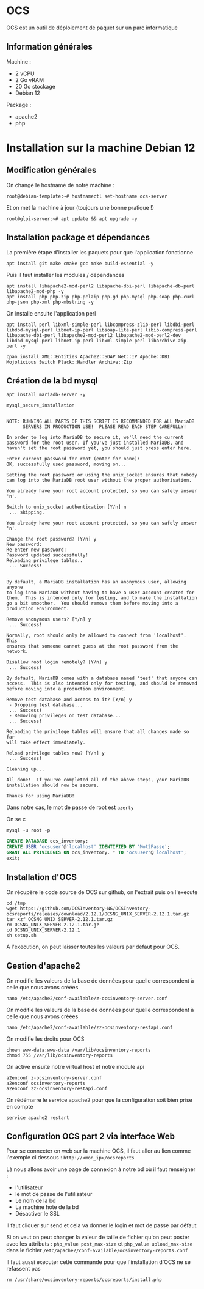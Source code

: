 # OCS 

OCS est un outil de déploiement de paquet sur un parc informatique

## Information générales

Machine : 
- 2 vCPU
- 2 Go vRAM
- 20 Go stockage
- Debian 12

Package  :
- apache2
- php

# Installation sur la machine Debian 12

## Modification générales 

On change le hostname de notre machine :

```shell
root@debian-template:~# hostnamectl set-hostname ocs-server
```

Et on met la machine à jour (toujours une bonne pratique !)
```shell
root@glpi-server:~# apt update && apt upgrade -y
```

## Installation package et dépendances

La première étape d'installer les paquets pour que l'application fonctionne
```shell
apt install git make cmake gcc make build-essential -y
```

Puis il faut installer les modules / dépendances
```shell
apt install libapache2-mod-perl2 libapache-dbi-perl libapache-db-perl libapache2-mod-php -y 
apt install php php-zip php-pclzip php-gd php-mysql php-soap php-curl php-json php-xml php-mbstring -y
```

On installe ensuite l'application perl
```shell
apt install perl libxml-simple-perl libcompress-zlib-perl libdbi-perl libdbd-mysql-perl libnet-ip-perl libsoap-lite-perl libio-compress-perl libapache-dbi-perl libapache2-mod-perl2 libapache2-mod-perl2-dev libdbd-mysql-perl libnet-ip-perl libxml-simple-perl libarchive-zip-perl -y
```
```shell
cpan install XML::Entities Apache2::SOAP Net::IP Apache::DBI Mojolicious Switch Plack::Handler Archive::Zip
```

## Création de la bd mysql
```shell
apt install mariadb-server -y
```
```shell
mysql_secure_installation


NOTE: RUNNING ALL PARTS OF THIS SCRIPT IS RECOMMENDED FOR ALL MariaDB
      SERVERS IN PRODUCTION USE!  PLEASE READ EACH STEP CAREFULLY!

In order to log into MariaDB to secure it, we'll need the current
password for the root user. If you've just installed MariaDB, and
haven't set the root password yet, you should just press enter here.

Enter current password for root (enter for none):
OK, successfully used password, moving on...

Setting the root password or using the unix_socket ensures that nobody
can log into the MariaDB root user without the proper authorisation.

You already have your root account protected, so you can safely answer 'n'.

Switch to unix_socket authentication [Y/n] n
 ... skipping.

You already have your root account protected, so you can safely answer 'n'.

Change the root password? [Y/n] y
New password:
Re-enter new password:
Password updated successfully!
Reloading privilege tables..
 ... Success!


By default, a MariaDB installation has an anonymous user, allowing anyone
to log into MariaDB without having to have a user account created for
them.  This is intended only for testing, and to make the installation
go a bit smoother.  You should remove them before moving into a
production environment.

Remove anonymous users? [Y/n] y
 ... Success!

Normally, root should only be allowed to connect from 'localhost'.  This
ensures that someone cannot guess at the root password from the network.

Disallow root login remotely? [Y/n] y
 ... Success!

By default, MariaDB comes with a database named 'test' that anyone can
access.  This is also intended only for testing, and should be removed
before moving into a production environment.

Remove test database and access to it? [Y/n] y
 - Dropping test database...
 ... Success!
 - Removing privileges on test database...
 ... Success!

Reloading the privilege tables will ensure that all changes made so far
will take effect immediately.

Reload privilege tables now? [Y/n] y
 ... Success!

Cleaning up...

All done!  If you've completed all of the above steps, your MariaDB
installation should now be secure.

Thanks for using MariaDB!
```

Dans notre cas, le mot de passe de root est ``azerty``

On se c
```shell
mysql -u root -p
```

```sql
CREATE DATABASE ocs_inventory;
CREATE USER 'ocsuser'@'localhost' IDENTIFIED BY 'Mot2Passe';
GRANT ALL PRIVILEGES ON ocs_inventory. * TO 'ocsuser'@'localhost';
exit;
```

## Installation d'OCS

On récupère le code source de OCS sur github, on l'extrait puis on l'execute
```shell
cd /tmp
wget https://github.com/OCSInventory-NG/OCSInventory-ocsreports/releases/download/2.12.1/OCSNG_UNIX_SERVER-2.12.1.tar.gz
tar xzf OCSNG_UNIX_SERVER-2.12.1.tar.gz
rm OCSNG_UNIX_SERVER-2.12.1.tar.gz
cd OCSNG_UNIX_SERVER-2.12.1
sh setup.sh
```

A l'execution, on peut laisser toutes les valeurs par défaut pour OCS.

## Gestion d'apache2

On modifie les valeurs de la base de données pour quelle correspondent à celle que nous avons créées
```shell
nano /etc/apache2/conf-available/z-ocsinventory-server.conf
```

On modifie les valeurs de la base de données pour quelle correspondent à celle que nous avons créées
```shell
nano /etc/apache2/conf-available/zz-ocsinventory-restapi.conf
```

On modifie les droits pour OCS 

```shell
chown www-data:www-data /var/lib/ocsinventory-reports
chmod 755 /var/lib/ocsinventory-reports
```

On active ensuite notre virtual host et notre module api

```shell
a2enconf z-ocsinventory-server.conf
a2enconf ocsinventory-reports
a2enconf zz-ocsinventory-restapi.conf
```

On rédémarre le service apache2 pour que la configuration soit bien prise en compte 

```shell
service apache2 restart
```

## Configuration OCS part 2 via interface Web

Pour se connecter en web sur la machine OCS, il faut aller au lien comme l'exemple ci dessous :
``http://<mon_ip>/ocsreports``

Là nous allons avoir une page de connexion à notre bd où il faut renseigner :
- l'utilisateur
- le mot de passe de l'utilisateur
- Le nom de la bd
- La machine hote de la bd
- Désactiver le SSL 

Il faut cliquer sur send et cela va donner le login et mot de passe par défaut

Si on veut on peut changer la valeur de taille de fichier qu'on peut poster avec les attributs : ``php_value post_max-size`` et ``php_value upload_max-size`` dans le fichier ``/etc/apache2/conf-available/ocsinventory-reports.conf``


Il faut aussi executer cette commande pour que l'installation d'OCS ne se refassent pas
```shell
rm /usr/share/ocsinventory-reports/ocsreports/install.php
```
